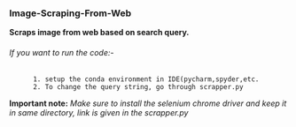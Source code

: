 ### Image-Scraping-From-Web

**Scraps image from web based on search query.**


###### If you want to run the code:-
          1. setup the conda environment in IDE(pycharm,spyder,etc.
          2. To change the query string, go through scrapper.py

**Important note:**
   *Make sure to install the selenium chrome driver and keep it in same directory,
    link is given in the scrapper.py*
